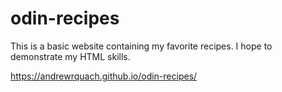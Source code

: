 # odin-recipes
This is a basic website containing my favorite recipes. I hope to demonstrate my HTML skills.

https://andrewrquach.github.io/odin-recipes/
